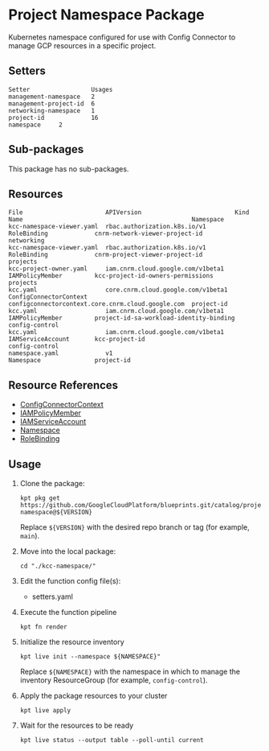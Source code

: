 # Project Namespace Package

Kubernetes namespace configured for use with Config Connector to manage GCP
resources in a specific project.

## Setters

```
Setter                 Usages
management-namespace   2
management-project-id  6
networking-namespace   1
project-id             16
namespace     2
```

## Sub-packages

This package has no sub-packages.

## Resources

```
File                       APIVersion                          Kind                    Name                                               Namespace
kcc-namespace-viewer.yaml  rbac.authorization.k8s.io/v1        RoleBinding             cnrm-network-viewer-project-id                     networking
kcc-namespace-viewer.yaml  rbac.authorization.k8s.io/v1        RoleBinding             cnrm-project-viewer-project-id                     projects
kcc-project-owner.yaml     iam.cnrm.cloud.google.com/v1beta1   IAMPolicyMember         kcc-project-id-owners-permissions                  projects
kcc.yaml                   core.cnrm.cloud.google.com/v1beta1  ConfigConnectorContext  configconnectorcontext.core.cnrm.cloud.google.com  project-id
kcc.yaml                   iam.cnrm.cloud.google.com/v1beta1   IAMPolicyMember         project-id-sa-workload-identity-binding            config-control
kcc.yaml                   iam.cnrm.cloud.google.com/v1beta1   IAMServiceAccount       kcc-project-id                                     config-control
namespace.yaml             v1                                  Namespace               project-id
```

## Resource References

- [ConfigConnectorContext](https://cloud.google.com/config-connector/docs/how-to/advanced-install#addon-configuring)
- [IAMPolicyMember](https://cloud.google.com/config-connector/docs/reference/resource-docs/iam/iampolicymember)
- [IAMServiceAccount](https://cloud.google.com/config-connector/docs/reference/resource-docs/iam/iamserviceaccount)
- [Namespace](https://kubernetes.io/docs/reference/generated/kubernetes-api/v1.21/#namespace-v1-core)
- [RoleBinding](https://kubernetes.io/docs/reference/generated/kubernetes-api/v1.21/#rolebinding-v1-rbac-authorization-k8s-io)

## Usage

1.  Clone the package:
    ```
    kpt pkg get https://github.com/GoogleCloudPlatform/blueprints.git/catalog/project/kcc-namespace@${VERSION}
    ```
    Replace `${VERSION}` with the desired repo branch or tag
    (for example, `main`).

1.  Move into the local package:
    ```
    cd "./kcc-namespace/"
    ```

1.  Edit the function config file(s):
    - setters.yaml

1.  Execute the function pipeline
    ```
    kpt fn render
    ```

1.  Initialize the resource inventory
    ```
    kpt live init --namespace ${NAMESPACE}"
    ```
    Replace `${NAMESPACE}` with the namespace in which to manage
    the inventory ResourceGroup (for example, `config-control`).

1.  Apply the package resources to your cluster
    ```
    kpt live apply
    ```

1.  Wait for the resources to be ready
    ```
    kpt live status --output table --poll-until current
    ```

